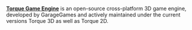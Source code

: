 [**Torque Game Engine**](https://en.wikipedia.org/wiki/Torque_(game_engine)) is an open-source cross-platform 3D game engine, developed by GarageGames and actively maintained under the current versions Torque 3D as well as Torque 2D.
